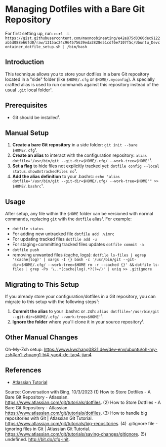 # Managing Dotfiles with a Bare Git Repository
For first setting up, run:
`curl -L https://gist.githubusercontent.com/maxnoobineating/e42e875d0360dec9122ab5d088e66fd0/raw/1315ac24c964575639eda2828e51cdf6e7107f5c/Ubuntu_Devcontainer_dotfile_setup.sh | /bin/bash`

## Introduction
This technique allows you to store your dotfiles in a bare Git repository located in a "side" folder (like `$HOME/.cfg` or `$HOME/.myconfig`). A specially crafted alias is used to run commands against this repository instead of the usual `.git` local folder¹.

## Prerequisites
- Git should be installed¹.

## Manual Setup
1. **Create a bare Git repository** in a side folder: `git init --bare $HOME/.cfg`¹.
2. **Create an alias** to interact with the configuration repository: `alias dotfile='/usr/bin/git --git-dir=$HOME/.cfg/ --work-tree=$HOME'`¹.
3. **Set a flag** to hide files not explicitly tracked yet: `dotfile config --local status.showUntrackedFiles no`¹.
4. **Add the alias definition** to your .bashrc: `echo "alias dotfile='/usr/bin/git --git-dir=$HOME/.cfg/ --work-tree=$HOME'" >> $HOME/.bashrc`¹.

## Usage
After setup, any file within the `$HOME` folder can be versioned with normal commands, replacing `git` with the `dotfile` alias¹. For example:
- `dotfile status`
- For adding new untracked file `dotfile add .vimrc`
- For updating tracked files `dotfile add -u`
- For staging+committing tracked files updates `dotfile commit -a`
- `dotfile push`
- removing unwanted files (cache, logs):
  `dotfile ls-files | egrep '(cache|log)' | xargs -I {} bash -c '/usr/bin/git --git-dir=$HOME/.cfg/ --work-tree=$HOME rm -r --cached {}' &&`
  `dotfile ls-files | grep -Po '\..*(cache|log).*?(?=/)' | uniq >> .gitignore`

## Migrating to This Setup
If you already store your configuration/dotfiles in a Git repository, you can migrate to this setup with the following steps¹:
1. **Commit the alias** to your .bashrc or .zsh: `alias dotflile='/usr/bin/git --git-dir=$HOME/.cfg/ --work-tree=$HOME'`¹.
2. **Ignore the folder** where you'll clone it in your source repository¹.

## Other Manual Changes
Oh-My-Zsh setup: https://www.kwchang0831.dev/dev-env/ubuntu/oh-my-zsh#an1-zhuang1-bi4-yao4-de-tao4-jian4

## References
- [Atlassian Tutorial](^1^)

Source: Conversation with Bing, 10/3/2023
(1) How to Store Dotfiles - A Bare Git Repository - Atlassian. https://www.atlassian.com/git/tutorials/dotfiles.
(2) How to Store Dotfiles - A Bare Git Repository - Atlassian. https://www.atlassian.com/git/tutorials/dotfiles.
(3) How to handle big repositories with Git | Atlassian Git Tutorial. https://www.atlassian.com/git/tutorials/big-repositories.
(4) .gitignore file - ignoring files in Git | Atlassian Git Tutorial. https://www.atlassian.com/git/tutorials/saving-changes/gitignore.
(5) undefined. http://bit.do/cfg-init.

